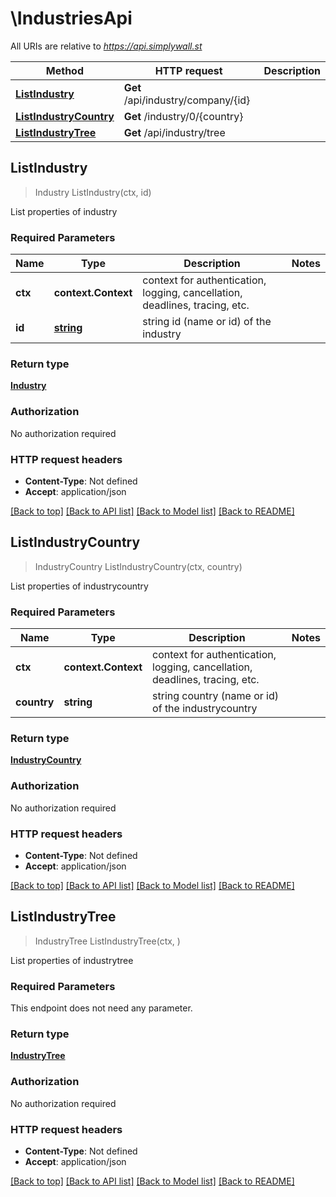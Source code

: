 # \IndustriesApi

All URIs are relative to *https://api.simplywall.st*

Method | HTTP request | Description
------------- | ------------- | -------------
[**ListIndustry**](IndustriesApi.md#ListIndustry) | **Get** /api/industry/company/{id} | 
[**ListIndustryCountry**](IndustriesApi.md#ListIndustryCountry) | **Get** /industry/0/{country} | 
[**ListIndustryTree**](IndustriesApi.md#ListIndustryTree) | **Get** /api/industry/tree | 



## ListIndustry

> Industry ListIndustry(ctx, id)



List properties of industry

### Required Parameters


Name | Type | Description  | Notes
------------- | ------------- | ------------- | -------------
**ctx** | **context.Context** | context for authentication, logging, cancellation, deadlines, tracing, etc.
**id** | [**string**](.md)| string id (name or id) of the industry | 

### Return type

[**Industry**](industry.md)

### Authorization

No authorization required

### HTTP request headers

- **Content-Type**: Not defined
- **Accept**: application/json

[[Back to top]](#) [[Back to API list]](../README.md#documentation-for-api-endpoints)
[[Back to Model list]](../README.md#documentation-for-models)
[[Back to README]](../README.md)


## ListIndustryCountry

> IndustryCountry ListIndustryCountry(ctx, country)



List properties of industrycountry

### Required Parameters


Name | Type | Description  | Notes
------------- | ------------- | ------------- | -------------
**ctx** | **context.Context** | context for authentication, logging, cancellation, deadlines, tracing, etc.
**country** | **string**| string country (name or id) of the industrycountry | 

### Return type

[**IndustryCountry**](industryCountry.md)

### Authorization

No authorization required

### HTTP request headers

- **Content-Type**: Not defined
- **Accept**: application/json

[[Back to top]](#) [[Back to API list]](../README.md#documentation-for-api-endpoints)
[[Back to Model list]](../README.md#documentation-for-models)
[[Back to README]](../README.md)


## ListIndustryTree

> IndustryTree ListIndustryTree(ctx, )



List properties of industrytree

### Required Parameters

This endpoint does not need any parameter.

### Return type

[**IndustryTree**](industryTree.md)

### Authorization

No authorization required

### HTTP request headers

- **Content-Type**: Not defined
- **Accept**: application/json

[[Back to top]](#) [[Back to API list]](../README.md#documentation-for-api-endpoints)
[[Back to Model list]](../README.md#documentation-for-models)
[[Back to README]](../README.md)


